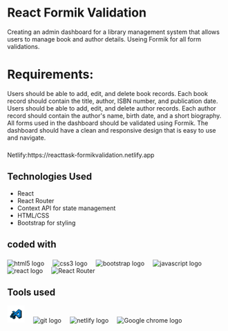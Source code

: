 # React Formik Validation
Creating an admin dashboard for a library management system that allows users to manage book and author details. Useing Formik for all form validations.

###

# Requirements:
Users should be able to add, edit, and delete book records. Each book record should contain the title, author, ISBN number, and publication date.
Users should be able to add, edit, and delete author records. Each author record should contain the author's name, birth date, and a short biography.
All forms used in the dashboard should be validated using Formik.
The dashboard should have a clean and responsive design that is easy to use and navigate.



###

 <p align="1eft">Netlify:https://reacttask-formikvalidation.netlify.app </p>  



## Technologies Used

- React
- React Router
- Context API for state management
- HTML/CSS
- Bootstrap for styling

 ###

<h2 align="left">coded with</h2>

###

<div align="left">
  <img src="https://cdn.jsdelivr.net/gh/devicons/devicon/icons/html5/html5-original.svg" height="40" alt="html5 logo"  />
  <img width="12" />
  <img src="https://cdn.jsdelivr.net/gh/devicons/devicon/icons/css3/css3-original.svg" height="40" alt="css3 logo"  />
  <img width="12" />
  <img src="https://cdn.jsdelivr.net/gh/devicons/devicon/icons/bootstrap/bootstrap-original.svg" height="40" alt="bootstrap logo"  />
  <img width="12" />
  <img src="https://cdn.jsdelivr.net/gh/devicons/devicon/icons/javascript/javascript-original.svg" height="40" alt="javascript logo"  />
  <img width="12" />
  <img src="https://skillicons.dev/icons?i=react" height="40" alt="react logo"  />
  <img width="12" />
  <img src="https://www.svgrepo.com/show/354262/react-router.svg" height="40" alt="React Router"  />
  <img width="12" />
</div>

## Tools used

 <div align="left">
  <img src="https://raw.githubusercontent.com/vscode-icons/vscode-icons/master/images/logo@3x.png" height="40" alt="vscode logo"  />
  <img width="12" />
  <img src="https://cdn.simpleicons.org/git/F05032" height="40" alt="git logo"  />
  <img width="12" />
  <img src="https://cdn.simpleicons.org/netlify/00C7B7" height="40" alt="netlify logo"  />
  <img width="12" />
  <img src="https://upload.wikimedia.org/wikipedia/commons/thumb/e/e1/Google_Chrome_icon_%28February_2022%29.svg/72px-Google_Chrome_icon_%28February_2022%29.svg.png" height="40" alt="Google chrome logo"  />
</div>

